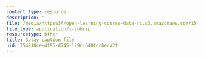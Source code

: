 ```yaml
---
content_type: resource
description: ''
file: /media/https%3A/open-learning-course-data-rc.s3.amazonaws.com/15-401-finance-theory-i-fall-2008/754818ce4f95d745129c640fdcbeca2f_U03Md5enU-0.srt
file_type: application/x-subrip
resourcetype: Other
title: 3play caption file
uid: 754818ce-4f95-d745-129c-640fdcbeca2f
---
```

